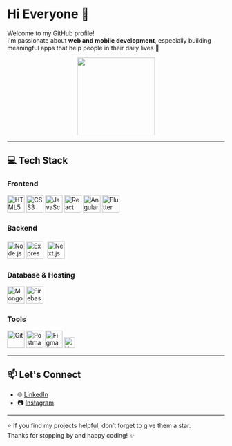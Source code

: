 # Hi Everyone 🙌

Welcome to my GitHub profile!  
I'm passionate about **web and mobile development**, especially building meaningful apps that help people in their daily lives 🚀

<p align="center">
  <a href="https://github.com/anglczbla">
    <img height="180em" src="https://github-readme-stats-eight-theta.vercel.app/api?username=anglczbla&show_icons=true&theme=algolia&include_all_commits=true&count_private=true"/>
  </a>
</p>

---

## 💻 Tech Stack

### Frontend
<p>
  <img src="https://cdn.jsdelivr.net/gh/devicons/devicon/icons/html5/html5-original.svg" height="40" alt="HTML5"/>
  <img src="https://cdn.jsdelivr.net/gh/devicons/devicon/icons/css3/css3-original.svg" height="40" alt="CSS3"/>
  <img src="https://cdn.jsdelivr.net/gh/devicons/devicon/icons/javascript/javascript-original.svg" height="40" alt="JavaScript"/>
  <img src="https://cdn.jsdelivr.net/gh/devicons/devicon/icons/react/react-original.svg" height="40" alt="React"/>
  <img src="https://cdn.jsdelivr.net/gh/devicons/devicon/icons/angularjs/angularjs-original.svg" height="40" alt="Angular"/>
  <img src="https://cdn.jsdelivr.net/gh/devicons/devicon/icons/flutter/flutter-original.svg" height="40" alt="Flutter"/>
</p>

### Backend
<p>
  <img src="https://cdn.jsdelivr.net/gh/devicons/devicon/icons/nodejs/nodejs-original.svg" height="40" alt="Node.js"/>
  <img src="https://cdn.jsdelivr.net/gh/devicons/devicon/icons/express/express-original.svg" height="40" alt="Express"/>
  <img src="https://cdn.jsdelivr.net/gh/devicons/devicon/icons/nextjs/nextjs-original.svg" height="40" alt="Next.js" style="background-color: white; padding: 5px; border-radius: 5px;"/>
</p>

### Database & Hosting
<p>
  <img src="https://cdn.jsdelivr.net/gh/devicons/devicon/icons/mongodb/mongodb-original.svg" height="40" alt="MongoDB"/>
  <img src="https://cdn.jsdelivr.net/gh/devicons/devicon/icons/firebase/firebase-plain.svg" height="40" alt="Firebase"/>
</p>

### Tools
<p>
  <img src="https://cdn.jsdelivr.net/gh/devicons/devicon/icons/git/git-original.svg" height="40" alt="Git"/>
  <img src="https://cdn.jsdelivr.net/gh/devicons/devicon/icons/postman/postman-original.svg" height="40" alt="Postman"/>
  <img src="https://cdn.jsdelivr.net/gh/devicons/devicon/icons/figma/figma-original.svg" height="40" alt="Figma"/>
  <img src="https://img.shields.io/badge/Vercel-000000?style=for-the-badge&logo=vercel&logoColor=white" height="25" alt="Vercel"/>
</p>

---

## 📫 Let's Connect

- 🌐 [LinkedIn](https://www.linkedin.com/in/angelica-izabella/)
- 📷 [Instagram](https://www.instagram.com/angelicaizbla)

---

⭐ If you find my projects helpful, don’t forget to give them a star.  
Thanks for stopping by and happy coding! ✨
